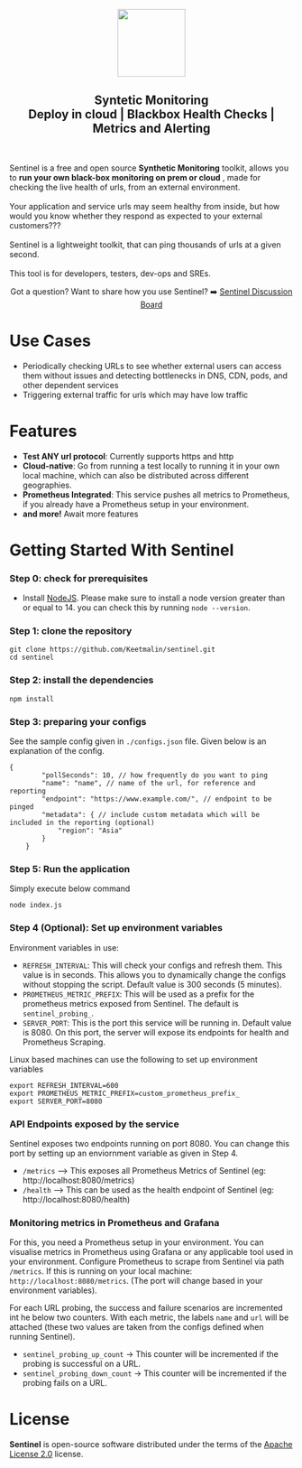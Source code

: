 <p align="center">
<img src="https://github.com/open-sre/sentinel/blob/master/readme_images/sentinel-logo.jpg?raw=true" height="120" />
</p>

<h2 align="center">
  Syntetic Monitoring</br >
  Deploy in cloud | Blackbox Health Checks | Metrics and Alerting</br>
</h2>

<br/>

<p align="left">
  Sentinel is a free and open source <strong>Synthetic Monitoring</strong> toolkit, allows you to <strong>run your own black-box monitoring on prem or cloud</strong> , made for checking the live health of urls, from an external environment.<br><br>
  Your application and service urls may seem healthy from inside, but how would you know whether they respond as expected to your external customers???<br><br>
  Sentinel is a lightweight toolkit, that can ping thousands of urls at a given second.<br><br>
  This tool is for developers, testers, dev-ops and SREs.
</p>

<p align="center">
  Got a question? Want to share how you use Sentinel? ➡️  <a href="https://github.com/open-sre/sentinel/discussions">Sentinel Discussion Board</a>
</p>


# Use Cases

- Periodically checking URLs to see whether external users can access them without issues and detecting bottlenecks in DNS, CDN, pods, and other dependent services
- Triggering external traffic for urls which may have low traffic

# Features

- **Test ANY url protocol**:  Currently supports https and http
- **Cloud-native**: Go from running a test locally to running it in your own local machine, which can also be distributed across different geographies.
- **Prometheus Integrated**: This service pushes all metrics to Prometheus, if you already have a Prometheus setup in your environment.
- **and more!** Await more features

# Getting Started With Sentinel

### Step 0: check for prerequisites

- Install [NodeJS](https://nodejs.org/en/). Please make sure to install a node version greater than or equal to 14. you can check this by running `node --version`.

### Step 1: clone the repository

```
git clone https://github.com/Keetmalin/sentinel.git
cd sentinel
```
### Step 2: install the dependencies
```
npm install
```

### Step 3: preparing your configs

See the sample config given in `./configs.json` file. Given below is an explanation of the config.

```
{
        "pollSeconds": 10, // how frequently do you want to ping
        "name": "name", // name of the url, for reference and reporting
        "endpoint": "https://www.example.com/", // endpoint to be pinged
        "metadata": { // include custom metadata which will be included in the reporting (optional)
            "region": "Asia"
        }
    }
```

### Step 5: Run the application
Simply execute below command
```
node index.js
```

### Step 4 (Optional): Set up environment variables

Environment variables in use:
- `REFRESH_INTERVAL`: This will check your configs and refresh them. This value is in seconds. This allows you to dynamically change the configs without stopping the script. Default value is 300 seconds (5 minutes).
- `PROMETHEUS_METRIC_PREFIX`: This will be used as a prefix for the prometheus metrics exposed from Sentinel. The default is `sentinel_probing_`. 
- `SERVER_PORT`: This is the port this service will be running in. Default value is 8080. On this port, the server will expose its endpoints for health and Prometheus Scraping.

Linux based machines can use the following to set up environment variables

```
export REFRESH_INTERVAL=600
export PROMETHEUS_METRIC_PREFIX=custom_prometheus_prefix_
export SERVER_PORT=8080
```

### API Endpoints exposed by the service

Sentinel exposes two endpoints running on port 8080. You can change this port by setting up an enviornment variable as given in Step 4.
- `/metrics` --> This exposes all Prometheus Metrics of Sentinel (eg: http://localhost:8080/metrics)
- `/health` --> This can be used as the health endpoint of Sentinel (eg: http://localhost:8080/health)

### Monitoring metrics in Prometheus and Grafana

For this, you need a Prometheus setup in your environment. You can visualise metrics in Prometheus using Grafana or any applicable tool used in your environment. Configure Prometheus to scrape from Sentinel via path `/metrics`. If this is running on your local machine: `http://localhost:8080/metrics`. (The port will change based in your environment variables).

For each URL probing, the success and failure scenarios are incremented int he below two counters. With each metric, the labels `name` and `url` will be attached (these two values are taken from the configs defined when running Sentinel). 

- `sentinel_probing_up_count` -> This counter will be incremented if the probing is successful on a URL.
- `sentinel_probing_down_count` -> This counter will be incremented if the probing fails on a URL.

# License

**Sentinel** is open-source software distributed under the terms of the [Apache License 2.0](https://www.apache.org/licenses/LICENSE-2.0) license.

